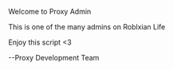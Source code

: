 Welcome to Proxy Admin

This is one of the many admins on Roblxian Life

Enjoy this script <3

--Proxy Development Team
